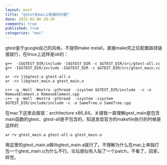 ```yaml
---
layout: post
title: "gtest在mac上链接的问题"
date: 2015-02-06 20:39
comments: true
published: true
categories: "mac"
---
```


  gtest鉴于google自己的风格，不提供make install，直接make完之后配置路径链接就行，在linux上这样是ok的：

  	g++  -I$GTEST_DIR/include -I$GTEST_DIR -c $GTEST_DIR/src/gtest-all.cc
	g++ -I$GTEST_DIR/include -I$GTEST_DIR -c $GTEST_DIR/src/gtest_main.cc

	ar -rv libgtest.a gtest-all.o
	ar -rv libgtest_main.a gtest_main.o

	c++ -g -Wall -Wextra -pthread  -isystem $GTEST_DIR/include  -c -o RemoveElement.o RemoveElement.cpp
	c++ -g -Wall -Wextra -pthread  -isystem -isystem $GTEST_DIR/include/include -c -o SameTree.o SameTree.cpp

  在mac下这里会报错：architecture x86_64。关键我一直理解gest_main是包含main函数的gtest，gtest-all是不包含的，知道发现官方的makefile执行的时候是这样的 

  	ar rv gtest_main.a gtest-all.o gtest_main.o   

  用这里的gtest_main.a做libgtest_main.a就行了。不理解为什么在mac上单独打包一个gtest_main.o为什么不行。论坛貌似有人贴了一个patch，不看了，回家，碎觉。
